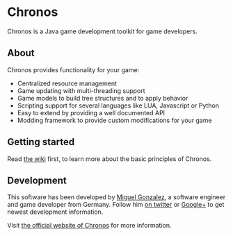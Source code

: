 Chronos
=======

Chronos is a Java game development toolkit for game developers.

About
-----

Chronos provides functionality for your game:

* Centralized resource management
* Game updating with multi-threading support
* Game models to build tree structures and to apply behavior
* Scripting support for several languages like LUA, Javascript or Python
* Easy to extend by providing a well documented API
* Modding framework to provide custom modifications for your game

Getting started
---------------

Read [the wiki](https://github.com/MyRealityCoding/chronos/wiki) first, to learn more about the basic principles of Chronos.

Development
-----------

This software has been developed by [Miguel Gonzalez](http://my-reality.de/ "Blog of Miguel Gonzalez"), a software engineer and game developer from Germany. Follow him [on twitter](https://twitter.com/tweetmyreality/ "Miguel's twitter") or [Google+](https://plus.google.com/103183029519102261612/ "Miguel's Google+") to get newest development information.

Visit [the official website of Chronos](http://chronos.my-reality.de "Official website of Chronos") for more information.
